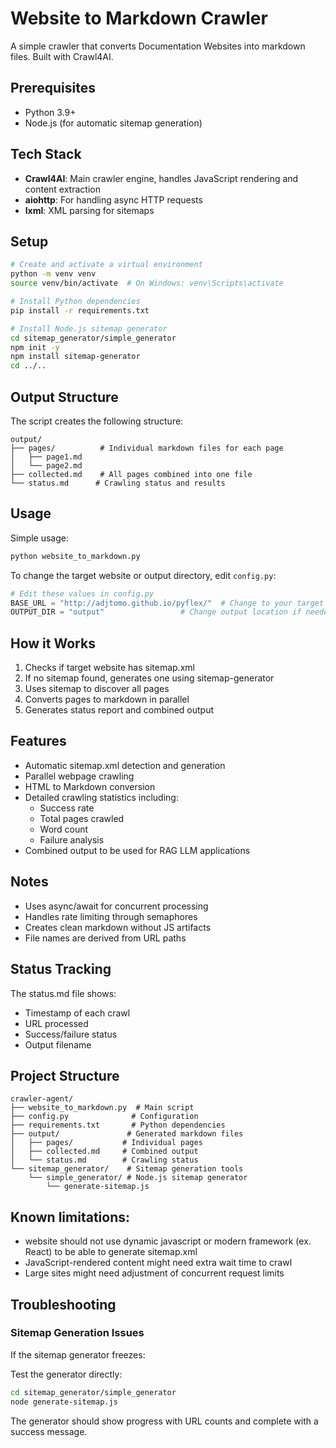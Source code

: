 # Website to Markdown Crawler

A simple crawler that converts Documentation Websites into markdown files. Built with Crawl4AI.

## Prerequisites

- Python 3.9+
- Node.js (for automatic sitemap generation)

## Tech Stack

- **Crawl4AI**: Main crawler engine, handles JavaScript rendering and content extraction
- **aiohttp**: For handling async HTTP requests
- **lxml**: XML parsing for sitemaps


## Setup

```bash
# Create and activate a virtual environment
python -m venv venv
source venv/bin/activate  # On Windows: venv\Scripts\activate

# Install Python dependencies
pip install -r requirements.txt

# Install Node.js sitemap generator
cd sitemap_generator/simple_generator
npm init -y
npm install sitemap-generator
cd ../..
```

## Output Structure

The script creates the following structure:
```
output/
├── pages/          # Individual markdown files for each page
│   ├── page1.md
│   └── page2.md
├── collected.md    # All pages combined into one file
└── status.md      # Crawling status and results
```

## Usage

Simple usage:
```bash
python website_to_markdown.py
```


To change the target website or output directory, edit `config.py`:
```python
# Edit these values in config.py
BASE_URL = "http://adjtomo.github.io/pyflex/"  # Change to your target website
OUTPUT_DIR = "output"                 # Change output location if needed
```

## How it Works

1. Checks if target website has sitemap.xml
2. If no sitemap found, generates one using sitemap-generator
3. Uses sitemap to discover all pages
4. Converts pages to markdown in parallel
5. Generates status report and combined output


## Features

- Automatic sitemap.xml detection and generation
- Parallel webpage crawling
- HTML to Markdown conversion 
- Detailed crawling statistics including:
  - Success rate
  - Total pages crawled
  - Word count
  - Failure analysis
- Combined output to be used for RAG LLM applications

## Notes

- Uses async/await for concurrent processing
- Handles rate limiting through semaphores
- Creates clean markdown without JS artifacts
- File names are derived from URL paths

## Status Tracking

The status.md file shows:
- Timestamp of each crawl
- URL processed
- Success/failure status
- Output filename


## Project Structure
```
crawler-agent/
├── website_to_markdown.py  # Main script
├── config.py              # Configuration
├── requirements.txt       # Python dependencies
├── output/               # Generated markdown files
│   ├── pages/           # Individual pages
│   ├── collected.md     # Combined output
│   └── status.md        # Crawling status
└── sitemap_generator/    # Sitemap generation tools
    └── simple_generator/ # Node.js sitemap generator
        └── generate-sitemap.js
```


## Known limitations:

- website should not use dynamic javascript or modern framework (ex. React) to be able to generate sitemap.xml
- JavaScript-rendered content might need extra wait time to crawl
- Large sites might need adjustment of concurrent request limits

## Troubleshooting

### Sitemap Generation Issues
If the sitemap generator freezes:

Test the generator directly:
```bash
cd sitemap_generator/simple_generator
node generate-sitemap.js
```

The generator should show progress with URL counts and complete with a success message.

